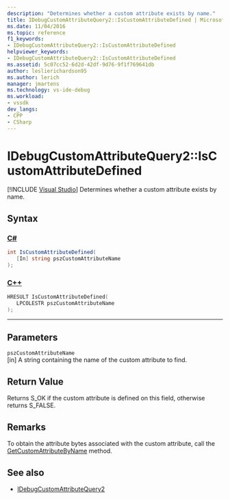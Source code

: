 ```yaml
---
description: "Determines whether a custom attribute exists by name."
title: IDebugCustomAttributeQuery2::IsCustomAttributeDefined | Microsoft Docs
ms.date: 11/04/2016
ms.topic: reference
f1_keywords:
- IDebugCustomAttributeQuery2::IsCustomAttributeDefined
helpviewer_keywords:
- IDebugCustomAttributeQuery2::IsCustomAttributeDefined
ms.assetid: 5c07cc52-6d2d-42df-9d76-9f1f769641db
author: leslierichardson95
ms.author: lerich
manager: jmartens
ms.technology: vs-ide-debug
ms.workload:
- vssdk
dev_langs:
- CPP
- CSharp
---
```

# IDebugCustomAttributeQuery2::IsCustomAttributeDefined

 [!INCLUDE [Visual Studio](~/includes/applies-to-version/vs-windows-only.md)]
Determines whether a custom attribute exists by name.

## Syntax

### [C#](#tab/csharp)
```csharp
int IsCustomAttributeDefined(
   [In] string pszCustomAttributeName
);
```
### [C++](#tab/cpp)
```cpp
HRESULT IsCustomAttributeDefined( 
   LPCOLESTR pszCustomAttributeName
);
```
---

## Parameters
`pszCustomAttributeName`\
[in] A string containing the name of the custom attribute to find.

## Return Value
 Returns S_OK if the custom attribute is defined on this field, otherwise returns S_FALSE.

## Remarks
 To obtain the attribute bytes associated with the custom attribute, call the [GetCustomAttributeByName](../../../extensibility/debugger/reference/idebugcustomattributequery2-getcustomattributebyname.md) method.

## See also
- [IDebugCustomAttributeQuery2](../../../extensibility/debugger/reference/idebugcustomattributequery2.md)
